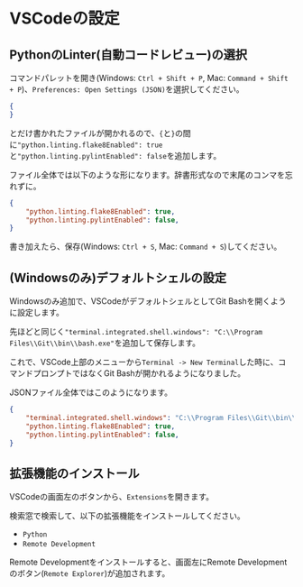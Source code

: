 # VSCodeの設定

## PythonのLinter(自動コードレビュー)の選択
コマンドパレットを開き(Windows: `Ctrl + Shift + P`, Mac: `Command + Shift + P`)、`Preferences: Open Settings (JSON)`を選択してください。

```json
{
}
```

とだけ書かれたファイルが開かれるので、`{`と`}`の間に`"python.linting.flake8Enabled": true`と`"python.linting.pylintEnabled": false`を追加します。

ファイル全体では以下のような形になります。辞書形式なので末尾のコンマを忘れずに。

```json
{
    "python.linting.flake8Enabled": true,
    "python.linting.pylintEnabled": false,
}
```

書き加えたら、保存(Windows: `Ctrl + S`, Mac: `Command + S`)してください。

## (Windowsのみ)デフォルトシェルの設定
Windowsのみ追加で、VSCodeがデフォルトシェルとしてGit Bashを開くように設定します。

先ほどと同じく`"terminal.integrated.shell.windows": "C:\\Program Files\\Git\\bin\\bash.exe"`を追加して保存します。

これで、VSCode上部のメニューから`Terminal -> New Terminal`した時に、コマンドプロンプトではなくGit Bashが開かれるようになりました。

JSONファイル全体ではこのようになります。

```json
{
    "terminal.integrated.shell.windows": "C:\\Program Files\\Git\\bin\\bash.exe",
    "python.linting.flake8Enabled": true,
    "python.linting.pylintEnabled": false,
}
```

## 拡張機能のインストール
VSCodeの画面左のボタンから、`Extensions`を開きます。

検索窓で検索して、以下の拡張機能をインストールしてください。

- `Python`
- `Remote Development`

Remote Developmentをインストールすると、画面左にRemote Developmentのボタン(`Remote Explorer`)が追加されます。
